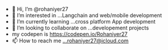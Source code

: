- 👋 Hi, I’m @rohaniyer27
- 👀 I’m interested in ...Langchain and web/mobile development 
- 🌱 I’m currently learning ...cross platform App development 
- 💞️ I’m looking to collaborate on ...developement projects
- my codepen is https://codepen.io/Rohaniyer27
- 📫 How to reach me ...rohaniyer27@icloud.com

<!---
rohaniyer27/rohaniyer27 is a ✨ special ✨ repository because its `README.md` (this file) appears on your GitHub profile.
You can click the Preview link to take a look at your changes.
--->




